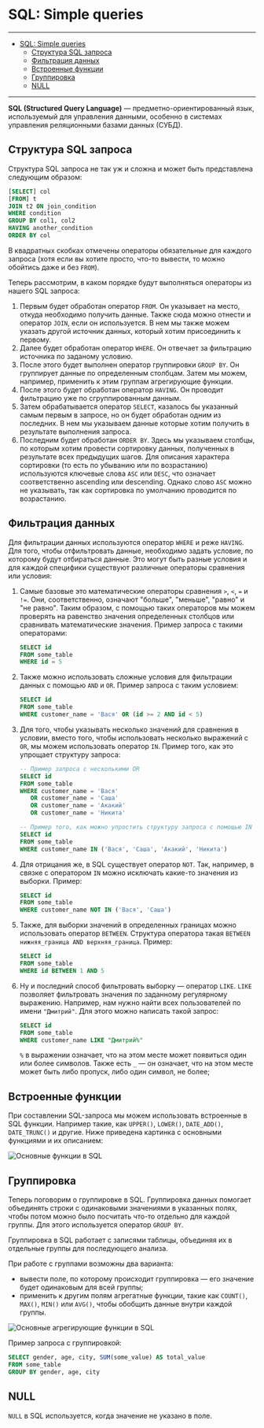  # SQL: Simple queries

---

- [SQL: Simple queries](#sql-simple-queries)
  - [Структура SQL запроса](#структура-sql-запроса)
  - [Фильтрация данных](#фильтрация-данных)
  - [Встроенные функции](#встроенные-функции)
  - [Группировка](#группировка)
  - [NULL](#null)


---

**SQL (Structured Query Language)** &mdash; предметно-ориентированный язык, используемый для управления данными, особенно в системах управления реляционными базами данных (СУБД).

## Структура SQL запроса


Структура SQL запроса не так уж и сложна и может быть представлена следующим образом:

```sql
[SELECT] col
[FROM] t
JOIN t2 ON join_condition
WHERE condition
GROUP BY col1, col2
HAVING another_condition
ORDER BY col
```

В квадратных скобках отмечены операторы обязательные для каждого запроса (хотя если вы хотите просто, что-то вывести, то можно обойтись даже и без `FROM`).

Теперь рассмотрим, в каком порядке будут выполняться операторы из нашего SQL запроса:
1. Первым будет обработан оператор `FROM`. Он указывает на место, откуда необходимо получить данные. Также сюда можно отнести и оператор `JOIN`, если он используется. В нем мы также можем указать другой источник данных, который хотим присоединить к первому.
2. Далее будет обработан оператор `WHERE`. Он отвечает за фильтрацию источника по заданому условию.
3. После этого будет выполнен оператор группировки `GROUP BY`. Он группирует данные по определенным столбцам. Затем мы можем, например, применить к этим группам агрегирующие функции.
4. После этого будет обработан оператор `HAVING`. Он проводит фильтрацию уже по сгруппированным данным.
5. Затем обрабатывается оператор `SELECT`, казалось бы указанный самым первым в запросе, но он будет обработан одним из последних. В нем мы указываем данные которые хотим получить в результате выполнения запроса.
6. Последним будет обработан `ORDER BY`. Здесь мы указываем столбцы, по которым хотим провести сортировку данных, полученных в результате всех предыдущих шагов. Для описания характера сортировки (то есть по убыванию или по возрастанию) используются ключевые слова `ASC` или `DESC`, что означает соответственно ascending или descending. Однако слово `ASC` можно не указывать, так как сортировка по умолчанию проводится по возрастанию.

## Фильтрация данных

Для фильтрации данных используются оператор `WHERE` и реже `HAVING`. Для того, чтобы отфильтровать данные, необходимо задать условие, по которому будут отбираться данные. Это могут быть разные условия и для каждой специфики существуют различные операторы сравнения или условия:
1. Самые базовые это математические операторы сравнения `>`, `<`, `=` и `!=`. Они, соответственно, означают "больше", "меньше", "равно" и "не равно". Таким образом, с помощью таких операторов мы можем проверять на равенство значения определенных столбцов или сравнивать математические значения. Пример запроса с такими операторами:
   ```sql
   SELECT id
   FROM some_table
   WHERE id = 5
   ```
2. Также можно использовать сложные условия для фильтрации данных с помощью `AND` и `OR`. Пример запроса с таким условием:
   ```sql
   SELECT id
   FROM some_table
   WHERE customer_name = 'Вася' OR (id >= 2 AND id < 5)
   ```
3. Для того, чтобы указывать несколько значений для сравнения в условии, вместо того, чтобы использовать несколько выражений с `OR`, мы можем использовать оператор `IN`. Пример того, как это упрощает структуру запроса:
   ```sql
   -- Пример запроса с несколькими OR
   SELECT id
   FROM some_table
   WHERE customer_name = 'Вася' 
      OR customer_name = 'Саша' 
      OR customer_name = 'Акакий' 
      OR customer_name = 'Никита'
   ```
   ```sql
   -- Пример того, как можно упростить структуру запроса с помощью IN
   SELECT id
   FROM some_table
   WHERE customer_name IN ('Вася', 'Саша', 'Акакий', 'Никита')
   ```
4. Для отрицания же, в SQL существует оператор `NOT`. Так, например, в связке с оператором `IN` можно исключать какие-то значения из выборки. Пример:
   ```sql
   SELECT id
   FROM some_table
   WHERE customer_name NOT IN ('Вася', 'Саша')
   ```
5. Также, для выборки значений в определенных границах можно использовать оператор `BETWEEN`. Структура оператора такая `BETWEEN нижняя_граница AND верхняя_граница`. Пример:
   ```sql
   SELECT id
   FROM some_table
   WHERE id BETWEEN 1 AND 5
   ```
6. Ну и последний способ фильтровать выборку &mdash; оператор `LIKE`. `LIKE` позволяет фильтровать значения по заданному регулярному выражению. Например, нам нужно найти всех пользователей по имени `"Дмитрий"`. Для этого можно написать такой запрос:
   ```sql
   SELECT id
   FROM some_table
   WHERE customer_name LIKE "Дмитрий%"
   ```
   `%` в выражении означает, что на этом месте может появиться один или более символов. Также есть `_` &mdash; он означает, что на этом месте может быть либо пропуск, либо один символ, не более;

## Встроенные функции

При составлении SQL-запроса мы можем использовать встроенные в SQL функции. Например такие, как `UPPER()`, `LOWER()`, `DATE_ADD()`, `DATE_TRUNC()` и другие. Ниже приведена картинка с основными функциями и их описанием:

![Основные функции в SQL](https://miro.medium.com/v2/resize:fit:828/format:webp/1*u_GC6aocrChC1v5UlxEGuQ.png)

## Группировка

Теперь поговорим о группировке в SQL. Группировка данных помогает объединять строки с одинаковыми значениями в указанных полях, чтобы потом можно было посчитать что-то отдельно для каждой группы. Для этого используется оператор `GROUP BY`.

Группировка в SQL работает с записями таблицы, объединяя их в отдельные группы для последующего анализа.

При работе с группами возможны два варианта:
* вывести поле, по которому происходит группировка &mdash; его значение будет одинаковым для всей группы;
* применить к другим полям агрегатные функции, такие как `COUNT()`, `MAX()`, `MIN()` или `AVG()`, чтобы обобщить данные внутри каждой группы.

![Основные агрегирующие функции в SQL](https://miro.medium.com/v2/resize:fit:1106/1*83CDz5YWSLnHleVHu94F5g.png)

Пример запроса с группировкой:

```sql
SELECT gender, age, city, SUM(some_value) AS total_value
FROM some_table
GROUP BY gender, age, city
```

## NULL

`NULL` в SQL используется, когда значение не указано в поле. 

